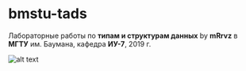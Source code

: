 # bmstu-tads
Лабораторные работы по __типам и структурам данных__ by __mRrvz__  в __МГТУ__ им. Баумана, кафедра __ИУ-7__, 2019 г.

![alt text](https://sun9-58.userapi.com/c855028/v855028601/fca09/WhJjMm4q7Mo.jpg)
